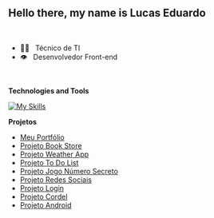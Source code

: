 ## Hello there, my name is Lucas Eduardo
<br>

* :technologist: &nbsp; Técnico de TI
* :eye: &nbsp; Desenvolvedor Front-end
<br>

**Technologies and Tools**

[![My Skills](https://skillicons.dev/icons?i=html,css,js,ts,react,sass,figma,vue,vite,nextjs,vercel,git,github,linux,ubuntu,windows,vscode,npm,yarn,notion,materialui,discord,gimp&theme=light&perline=11)](https://skillicons.dev)

**Projetos**

* [Meu Portfólio](https://portfolio-devlucas.vercel.app/)
* [Projeto Book Store](https://bookstore-l.vercel.app/)
* [Projeto Weather App](https://weather-l.vercel.app/)
* [Projeto To Do List](https://todolist-l.vercel.app/)
* [Projeto Jogo Número Secreto](https://jogo-numero-secreto-l.vercel.app/)
* [Projeto Redes Sociais](https://lucasecs92.github.io/projeto-redes-sociais/)
* [Projeto Login](https://lucasecs92.github.io/projeto-login/)
* [Projeto Cordel](https://lucasecs92.github.io/projeto-cordel/)
* [Projeto Android](https://lucasecs92.github.io/projeto-android/)
